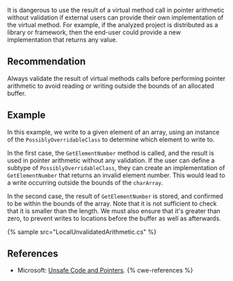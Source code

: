It is dangerous to use the result of a virtual method call in pointer arithmetic without validation if external users can provide their own implementation of the virtual method. For example, if the analyzed project is distributed as a library or framework, then the end-user could provide a new implementation that returns any value.


## Recommendation
Always validate the result of virtual methods calls before performing pointer arithmetic to avoid reading or writing outside the bounds of an allocated buffer.


## Example
In this example, we write to a given element of an array, using an instance of the `PossiblyOverridableClass` to determine which element to write to.

In the first case, the `GetElementNumber` method is called, and the result is used in pointer arithmetic without any validation. If the user can define a subtype of `PossiblyOverridableClass`, they can create an implementation of `GetElementNumber` that returns an invalid element number. This would lead to a write occurring outside the bounds of the `charArray`.

In the second case, the result of `GetElementNumber` is stored, and confirmed to be within the bounds of the array. Note that it is not sufficient to check that it is smaller than the length. We must also ensure that it's greater than zero, to prevent writes to locations before the buffer as well as afterwards.

{% sample src="LocalUnvalidatedArithmetic.cs" %}

## References
* Microsoft: [Unsafe Code and Pointers](https://msdn.microsoft.com/en-us/library/t2yzs44b.aspx).
{% cwe-references %}
